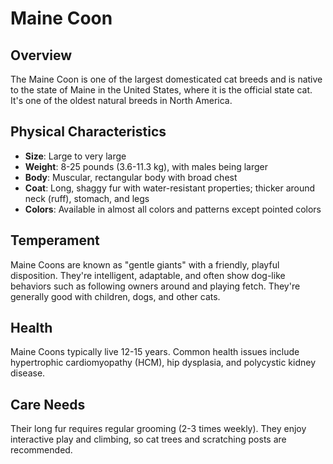 # Maine Coon

## Overview
The Maine Coon is one of the largest domesticated cat breeds and is native to the state of Maine in the United States, where it is the official state cat. It's one of the oldest natural breeds in North America.

## Physical Characteristics
- **Size**: Large to very large
- **Weight**: 8-25 pounds (3.6-11.3 kg), with males being larger
- **Body**: Muscular, rectangular body with broad chest
- **Coat**: Long, shaggy fur with water-resistant properties; thicker around neck (ruff), stomach, and legs
- **Colors**: Available in almost all colors and patterns except pointed colors

## Temperament
Maine Coons are known as "gentle giants" with a friendly, playful disposition. They're intelligent, adaptable, and often show dog-like behaviors such as following owners around and playing fetch. They're generally good with children, dogs, and other cats.

## Health
Maine Coons typically live 12-15 years. Common health issues include hypertrophic cardiomyopathy (HCM), hip dysplasia, and polycystic kidney disease.

## Care Needs
Their long fur requires regular grooming (2-3 times weekly). They enjoy interactive play and climbing, so cat trees and scratching posts are recommended.
